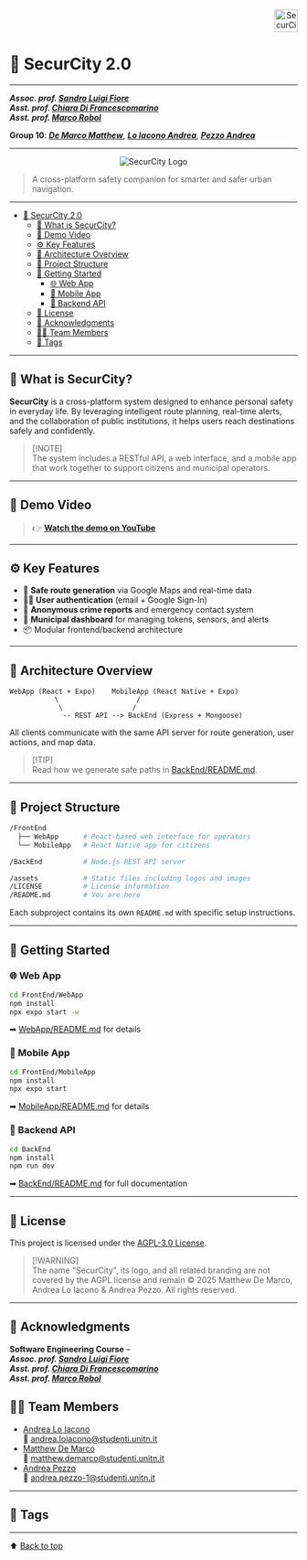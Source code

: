 <p align="right">
  <img src="https://github.com/user-attachments/assets/633617ac-49d8-4f66-b35c-9df7075c2439" alt="SecurCity Icon" width="40"/>
</p>

# 📍 SecurCity 2.0

---

***Assoc. prof. <a href="https://webapps.unitn.it/du/it/Persona/PER0228723/Didattica">Sandro Luigi Fiore</a>***  
***Asst. prof. <a href="https://webapps.unitn.it/du/it/Persona/PER0025609/Didattica">Chiara Di Francescomarino</a>***  
***Asst. prof. <a href="https://webapps.unitn.it/du/it/Persona/PER0049999/Didattica">Marco Robol</a>***

**Group 10**: ***<u>De Marco Matthew</u>***, ***<u>Lo Iacono Andrea</u>***, ***<u>Pezzo Andrea</u>*** 

---

<p align="center">
  <img src="https://github.com/user-attachments/assets/f7cf8b29-0dab-41b8-980a-58a6551b8f99" alt="SecurCity Logo"/>
</p>
</p>

> A cross-platform safety companion for smarter and safer urban navigation.

---

- [📍 SecurCity 2.0](#-securcity-20)
  - [🔎 What is SecurCity?](#-what-is-securcity)
  - [🎥 Demo Video](#-demo-video)
  - [⚙️ Key Features](#️-key-features)
  - [🧠 Architecture Overview](#-architecture-overview)
  - [📁 Project Structure](#-project-structure)
  - [🚀 Getting Started](#-getting-started)
    - [🌐 Web App](#-web-app)
    - [📱 Mobile App](#-mobile-app)
    - [🔧 Backend API](#-backend-api)
  - [🔐 License](#-license)
  - [🙌 Acknowledgments](#-acknowledgments)
  - [🧑‍💻 Team Members](#-team-members)
  - [🍿️ Tags](#️-tags)

---


## 🔎 What is SecurCity?

**SecurCity** is a cross-platform system designed to enhance personal safety in everyday life. By leveraging intelligent route planning, real-time alerts, and the collaboration of public institutions, it helps users reach destinations safely and confidently.

> [!NOTE]\
> The system includes a RESTful API, a web interface, and a mobile app that work together to support citizens and municipal operators.

---

## 🎥 Demo Video

> 👉 [**Watch the demo on YouTube**](https://www.youtube.com/watch?v=YOUR_VIDEO_ID)

---

## ⚙️ Key Features

- 🚣️ **Safe route generation** via Google Maps and real-time data
- 🧑‍💻 **User authentication** (email + Google Sign-In)
- 📢 **Anonymous crime reports** and emergency contact system
- 🏫 **Municipal dashboard** for managing tokens, sensors, and alerts
- 📦 Modular frontend/backend architecture

---

## 🧠 Architecture Overview

```
WebApp (React + Expo)    MobileApp (React Native + Expo)
           \                   /
            \                 /
             -- REST API --> BackEnd (Express + Mongoose)
```

All clients communicate with the same API server for route generation, user actions, and map data.

> [!TIP]\
> Read how we generate safe paths in [BackEnd/README.md](./BackEnd/README.md).

---

## 📁 Project Structure

```bash
/FrontEnd
  ├── WebApp      # React-based web interface for operators
  └── MobileApp   # React Native app for citizens

/BackEnd          # Node.js REST API server

/assets           # Static files including logos and images
/LICENSE          # License information
/README.md        # You are here
```

Each subproject contains its own `README.md` with specific setup instructions.

---

## 🚀 Getting Started

### 🌐 Web App

```bash
cd FrontEnd/WebApp
npm install
npx expo start -w
```

➡ [WebApp/README.md](./FrontEnd/WebApp/README.md) for details

### 📱 Mobile App

```bash
cd FrontEnd/MobileApp
npm install
npx expo start
```

➡ [MobileApp/README.md](./FrontEnd/MobileApp/README.md) for details

### 🔧 Backend API

```bash
cd BackEnd
npm install
npm run dev
```

➡ [BackEnd/README.md](./BackEnd/README.md) for full documentation

---

## 🔐 License

This project is licensed under the [AGPL-3.0 License](./LICENSE).

> [!WARNING]\
> The name "SecurCity", its logo, and all related branding are not covered by the AGPL license and remain © 2025 Matthew De Marco, Andrea Lo Iacono & Andrea Pezzo. All rights reserved.

---

## 🙌 Acknowledgments 

<!--=========================================================================-->
**Software Engineering Course** –  
***Assoc. prof. <a href="https://webapps.unitn.it/du/it/Persona/PER0228723/Didattica">Sandro Luigi Fiore</a>***  
***Asst. prof. <a href="https://webapps.unitn.it/du/it/Persona/PER0025609/Didattica">Chiara Di Francescomarino</a>***  
***Asst. prof. <a href="https://webapps.unitn.it/du/it/Persona/PER0049999/Didattica">Marco Robol</a>***


## 🧑‍💻 Team Members

- [Andrea Lo Iacono](https://github.com/ADreLOI)\
  📧 [andrea.loiacono@studenti.unitn.it](mailto\:andrea.loiacono@studenti.unitn.it)
- [Matthew De Marco](https://github.com/MattDema)\
  📧 [matthew.demarco@studenti.unitn.it](mailto\:matthew.demarco@studenti.unitn.it)
- [Andrea Pezzo](https://github.com/AndreaP2203)\
  📧 [andrea.pezzo-1@studenti.unitn.it](mailto\:andrea.pezzo-1@studenti.unitn.it)

---

## 🍿️ Tags

&#x20;  &#x20;

---

⬆ [Back to top](#-securcity-20)